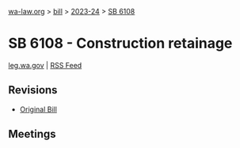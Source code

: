 [wa-law.org](/) > [bill](/bill/) > [2023-24](/bill/2023-24/) > [SB 6108](/bill/2023-24/sb/6108/)

# SB 6108 - Construction retainage
[leg.wa.gov](https://app.leg.wa.gov/billsummary?BillNumber=6108&Year=2023&Initiative=false) | [RSS Feed](./rss.xml)

## Revisions
* [Original Bill](1/)

## Meetings